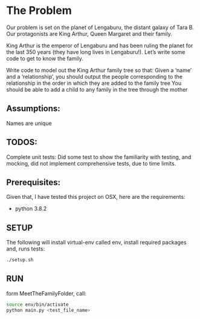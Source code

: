 # The Problem
 Our problem is set on the planet of Lengaburu, the distant galaxy of Tara B. Our protagonists are King Arthur, Queen Margaret and their family.

 King Arthur is the emperor of Lengaburu and has been ruling the planet for the last 350 years (they have long lives in Lengaburu!). Let’s write some code to get to know the family.

Write code to model out the King Arthur family tree so that:
 Given a ‘name’ and a ‘relationship’, you should output the people corresponding to the relationship
in the order in which they are added to the family tree
 You should be able to add a child to any family in the tree through the mother

## Assumptions:
Names are unique
## TODOS:
Complete unit tests: Did some test to show the familiarity with testing, and mocking, did not implement comprehensive tests, due to time limits.

## Prerequisites:
Given that, I have tested this project on OSX, here are the requirements:
 - python 3.8.2

## SETUP
The following will install virtual-env called env, install required packages and, runs tests:
```bash
./setup.sh
 ```

 ## RUN
 form MeetTheFamilyFolder, call:
 ```bash
 source env/bin/activate
 python main.py <test_file_name>
 ```
